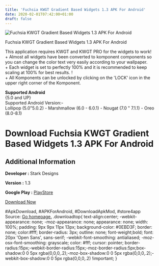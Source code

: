 ```yaml
---
title: 'Fuchsia KWGT Gradient Based Widgets 1.3 APK For Android'
date: 2020-02-01T07:42:00+01:00
draft: false
---
```


![Fuchsia KWGT Gradient Based Widgets 1.3 APK For Android](https://i0.wp.com/apkhome.net/wp-content/uploads/2018/12/Fuchsia-KWGT-Gradient-Based-Widgets-1.3.png "Fuchsia KWGT Gradient Based Widgets 1.3 APK For Android")

  

Fuchsia KWGT Gradient Based Widgets 1.3 APK For Android

This application requires KWGT and KWGT PRO for the widgets to work!  
\+ Almost all widgets have been converted to komponent components so you can change the color text very easily according to your wallpaper.  
\+ Each widget is set to perfectly 100% and it is recommended to keep scaling at 100% for best results. !  
\+ All Komponents can be unlocked by clicking on the 'LOCK' icon in the upper right corner of the Komponent.

**Supported Android**  
{5.0 and UP}  
Supported Android Version:-  
Lollipop (5.0"5.0.2) - Marshmallow (6.0 - 6.0.1) - Nougat (7.0 " 7.1.1) - Oreo (8.0-8.1)

Download Fuchsia KWGT Gradient Based Widgets 1.3 APK For Android
================================================================

Additional Information
----------------------

**Developer :** Stark Designs

**Version :** 1.3

**Google Play :** [PlayStore](https://play.google.com/store/apps/details?id=fuchsiaforkwgt.kustom.pack)

  

[Download Now](https://store4app.co/post/fuchsia-kwgt-gradient-based-widgets-1-3-apk-for-android_1573670680)

  
#ApkDownload, #APKForAndroid, #DownloadApkMod, #store4app  
Source: [Go homepage.](https://store4app.co/post/fuchsia-kwgt-gradient-based-widgets-1-3-apk-for-android_1573670680) .downloadtop{ text-align:center; -webkit-appearance: none; -moz-appearance: none; appearance: none; width: 100%; padding: 9px 9px 11px 13px; background-color: #0EBD3F; border: none; color:#fff; border-radius: 3px; outline: none; font-weight;bold; font: 20px 'Open Sans', sans-serif; -webkit-font-smoothing: antialiased; -moz-osx-font-smoothing: grayscale; color: #fff; cursor: pointer; border-radius:15px;-webkit-border-radius:15px;-moz-border-radius:5px;box-shadow:0 0 5px rgba(0,0,0,.2);-moz-box-shadow:0 0 5px rgba(0,0,0,.2);-webkit-box-shadow:0 0 5px rgba(0,0,0,.2) !important; }